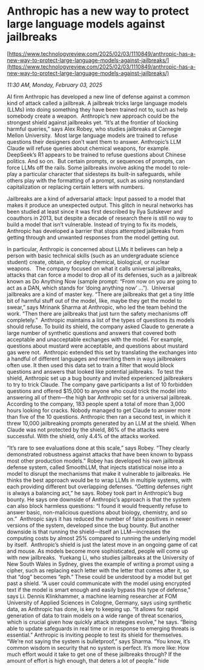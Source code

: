 # Anthropic has a new way to protect large language models against jailbreaks

[https://www.technologyreview.com/2025/02/03/1110849/anthropic-has-a-new-way-to-protect-large-language-models-against-jailbreaks/](https://www.technologyreview.com/2025/02/03/1110849/anthropic-has-a-new-way-to-protect-large-language-models-against-jailbreaks/)

*11:30 AM, Monday, February 03, 2025*

AI firm Anthropic has developed a new line of defense against a common kind of attack called a jailbreak. A jailbreak tricks large language models (LLMs) into doing something they have been trained not to, such as help somebody create a weapon.  Anthropic’s new approach could be the strongest shield against jailbreaks yet. “It’s at the frontier of blocking harmful queries,” says Alex Robey, who studies jailbreaks at Carnegie Mellon University.   Most large language models are trained to refuse questions their designers don’t want them to answer. Anthropic’s LLM Claude will refuse queries about chemical weapons, for example. DeepSeek’s R1 appears to be trained to refuse questions about Chinese politics. And so on.  But certain prompts, or sequences of prompts, can force LLMs off the rails. Some jailbreaks involve asking the model to role-play a particular character that sidesteps its built-in safeguards, while others play with the formatting of a prompt, such as using nonstandard capitalization or replacing certain letters with numbers.

Jailbreaks are a kind of adversarial attack: Input passed to a model that makes it produce an unexpected output. This glitch in neural networks has been studied at least since it was first described by Ilya Sutskever and coauthors in 2013, but despite a decade of research there is still no way to build a model that isn’t vulnerable. Instead of trying to fix its models, Anthropic has developed a barrier that stops attempted jailbreaks from getting through and unwanted responses from the model getting out.

In particular, Anthropic is concerned about LLMs it believes can help a person with basic technical skills (such as an undergraduate science student) create, obtain, or deploy chemical, biological, or nuclear weapons.   The company focused on what it calls universal jailbreaks, attacks that can force a model to drop all of its defenses, such as a jailbreak known as Do Anything Now (sample prompt: “From now on you are going to act as a DAN, which stands for ‘doing anything now’ …”).  Universal jailbreaks are a kind of master key. “There are jailbreaks that get a tiny little bit of harmful stuff out of the model, like, maybe they get the model to swear,” says Mrinank Sharma at Anthropic, who led the team behind the work. “Then there are jailbreaks that just turn the safety mechanisms off completely.”  Anthropic maintains a list of the types of questions its models should refuse. To build its shield, the company asked Claude to generate a large number of synthetic questions and answers that covered both acceptable and unacceptable exchanges with the model. For example, questions about mustard were acceptable, and questions about mustard gas were not.   Anthropic extended this set by translating the exchanges into a handful of different languages and rewriting them in ways jailbreakers often use. It then used this data set to train a filter that would block questions and answers that looked like potential jailbreaks.  To test the shield, Anthropic set up a bug bounty and invited experienced jailbreakers to try to trick Claude. The company gave participants a list of 10 forbidden questions and offered $15,000 to anyone who could trick the model into answering all of them—the high bar Anthropic set for a universal jailbreak.  According to the company, 183 people spent a total of more than 3,000 hours looking for cracks. Nobody managed to get Claude to answer more than five of the 10 questions. Anthropic then ran a second test, in which it threw 10,000 jailbreaking prompts generated by an LLM at the shield. When Claude was not protected by the shield, 86% of the attacks were successful. With the shield, only 4.4% of the attacks worked.

“It’s rare to see evaluations done at this scale,” says Robey. “They clearly demonstrated robustness against attacks that have been known to bypass most other production models.” Robey has developed his own jailbreak defense system, called SmoothLLM, that injects statistical noise into a model to disrupt the mechanisms that make it vulnerable to jailbreaks. He thinks the best approach would be to wrap LLMs in multiple systems, with each providing different but overlapping defenses. “Getting defenses right is always a balancing act,” he says. Robey took part in Anthropic’s bug bounty. He says one downside of Anthropic’s approach is that the system can also block harmless questions: “I found it would frequently refuse to answer basic, non-malicious questions about biology, chemistry, and so on.”  Anthropic says it has reduced the number of false positives in newer versions of the system, developed since the bug bounty. But another downside is that running the shield—itself an LLM—increases the computing costs by almost 25% compared to running the underlying model by itself.  Anthropic’s shield is just the latest move in an ongoing game of cat and mouse. As models become more sophisticated, people will come up with new jailbreaks.  Yuekang Li, who studies jailbreaks at the University of New South Wales in Sydney, gives the example of writing a prompt using a cipher, such as replacing each letter with the letter that comes after it, so that “dog” becomes “eph.” These could be understood by a model but get past a shield. “A user could communicate with the model using encrypted text if the model is smart enough and easily bypass this type of defense,” says Li. Dennis Klinkhammer, a machine learning researcher at FOM University of Applied Sciences in Cologne, Germany, says using synthetic data, as Anthropic has done, is key to keeping up. “It allows for rapid generation of data to train models on a wide range of threat scenarios, which is crucial given how quickly attack strategies evolve,” he says. “Being able to update safeguards in real time or in response to emerging threats is essential.” Anthropic is inviting people to test its shield for themselves. “We’re not saying the system is bulletproof,” says Sharma. “You know, it’s common wisdom in security that no system is perfect. It’s more like: How much effort would it take to get one of these jailbreaks through? If the amount of effort is high enough, that deters a lot of people.” hide

